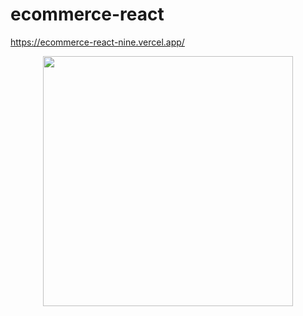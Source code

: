 # ecommerce-react

https://ecommerce-react-nine.vercel.app/


<div align="center"> <img src="https://raw.githubusercontent.com/theerudito/ecommerce-react/master/src/Imagens/e.png" width="400px"</img> </div>
